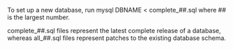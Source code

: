 
To set up a new database, run mysql DBNAME < complete_##.sql where ## is the largest number.

complete_##.sql files represent the latest complete release of a database, whereas all_##.sql
files represent patches to the existing database schema.

